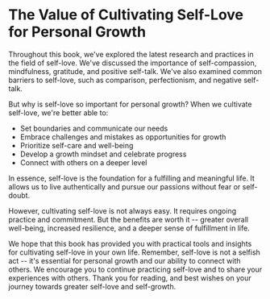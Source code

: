 The Value of Cultivating Self-Love for Personal Growth
==================================================================

Throughout this book, we've explored the latest research and practices in the field of self-love. We've discussed the importance of self-compassion, mindfulness, gratitude, and positive self-talk. We've also examined common barriers to self-love, such as comparison, perfectionism, and negative self-talk.

But why is self-love so important for personal growth? When we cultivate self-love, we're better able to:

* Set boundaries and communicate our needs
* Embrace challenges and mistakes as opportunities for growth
* Prioritize self-care and well-being
* Develop a growth mindset and celebrate progress
* Connect with others on a deeper level

In essence, self-love is the foundation for a fulfilling and meaningful life. It allows us to live authentically and pursue our passions without fear or self-doubt.

However, cultivating self-love is not always easy. It requires ongoing practice and commitment. But the benefits are worth it -- greater overall well-being, increased resilience, and a deeper sense of fulfillment in life.

We hope that this book has provided you with practical tools and insights for cultivating self-love in your own life. Remember, self-love is not a selfish act -- it's essential for personal growth and our ability to connect with others. We encourage you to continue practicing self-love and to share your experiences with others. Thank you for reading, and best wishes on your journey towards greater self-love and self-growth.

